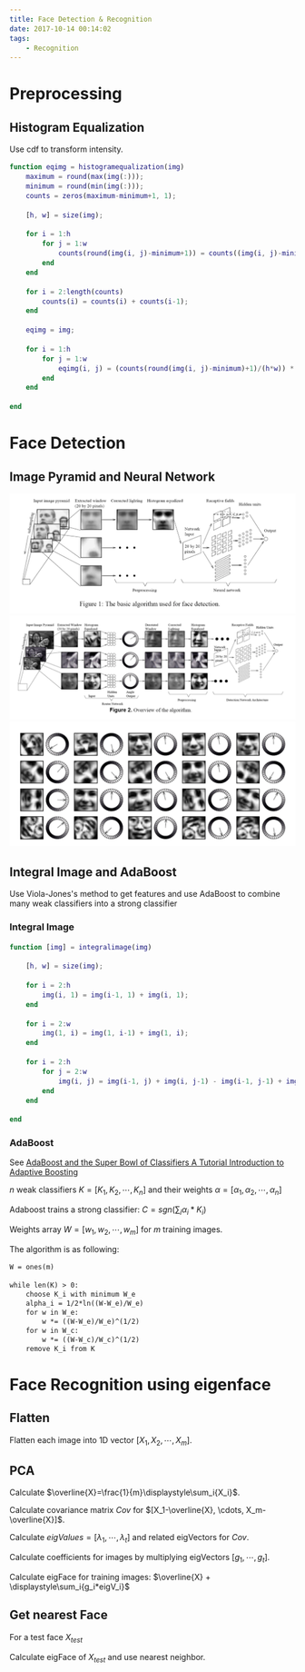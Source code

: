 ```yaml
---
title: Face Detection & Recognition
date: 2017-10-14 00:14:02
tags: 
    - Recognition
---
```


# Preprocessing

## Histogram Equalization

Use cdf to transform intensity.

``` matlab
function eqimg = histogramequalization(img)
    maximum = round(max(img(:)));
    minimum = round(min(img(:)));
    counts = zeros(maximum-minimum+1, 1);
    
    [h, w] = size(img);
    
    for i = 1:h
        for j = 1:w
            counts(round(img(i, j)-minimum+1)) = counts((img(i, j)-minimum)+1) + 1;
        end
    end
    
    for i = 2:length(counts)
        counts(i) = counts(i) + counts(i-1);
    end
    
    eqimg = img;
    
    for i = 1:h
        for j = 1:w
            eqimg(i, j) = (counts(round(img(i, j)-minimum)+1)/(h*w)) * (maximum-minimum) + minimum;
        end
    end
    
end

```
# Face Detection

## Image Pyramid and Neural Network

![Image Pyramid and Neural Network](/images/face-recognition/detection1.png)
![Image Pyramid and Neural Network](/images/face-recognition/detection1-rotated.png)
![Image Pyramid and Neural Network](/images/face-recognition/detection1-rotated2.png)

## Integral Image and AdaBoost

Use Viola-Jones's method to get features and use AdaBoost to combine many weak classifiers into a strong classifier

### Integral Image

``` matlab
function [img] = integralimage(img)
    
    [h, w] = size(img);
    
    for i = 2:h
        img(i, 1) = img(i-1, 1) + img(i, 1);
    end
    
    for i = 2:w
        img(1, i) = img(1, i-1) + img(1, i);
    end

    for i = 2:h
        for j = 2:w
            img(i, j) = img(i-1, j) + img(i, j-1) - img(i-1, j-1) + img(i, j);
        end
    end
    
end
```

### AdaBoost

See [AdaBoost and the Super Bowl of Classifiers A Tutorial Introduction to Adaptive Boosting](/docs/adaboost.pdf)

$n$ weak classifiers $K=[K_1, K_2, \cdots, K_n]$ and their weights $\alpha=[\alpha_1, \alpha_2, \cdots, \alpha_n]$

Adaboost trains a strong classifier: $C=sgn(\displaystyle\sum_{i}\alpha_i*K_i)$

Weights array $W=[w_1, w_2, \cdots, w_m]$ for $m$ training images.

The algorithm is as following:

```
W = ones(m)

while len(K) > 0:
    choose K_i with minimum W_e    
    alpha_i = 1/2*ln((W-W_e)/W_e)
    for w in W_e:
        w *= ((W-W_e)/W_e)^(1/2)
    for w in W_c:
        w *= ((W-W_c)/W_c)^(1/2)
    remove K_i from K
```


# Face Recognition using eigenface

## Flatten
Flatten each image into 1D vector $[X_1, X_2, \cdots, X_m]$.

## PCA

Calculate $\overline{X}=\frac{1}{m}\displaystyle\sum_i{X_i}$.

Calculate covariance matrix $Cov$ for $[X_1-\overline{X}, \cdots, X_m-\overline{X}]$.

Calculate $eigValues=[\lambda_1, \cdots, \lambda_t]$ and related eigVectors for $Cov$.

Calculate coefficients for images by multiplying eigVectors $[g_1, \cdots, g_t]$.

Calculate eigFace for training images: $\overline{X} + \displaystyle\sum_i{g_i*eigV_i}$

## Get nearest Face

For a test face $X_{test}$

Calculate eigFace of $X_{test}$ and use nearest neighbor.